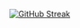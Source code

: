 [![GitHub Streak](http://github-readme-streak-stats.herokuapp.com?user=JeromeK13&hide_border=true&date_format=j%20M%5B%20Y%5D)](https://git.io/streak-stats)
